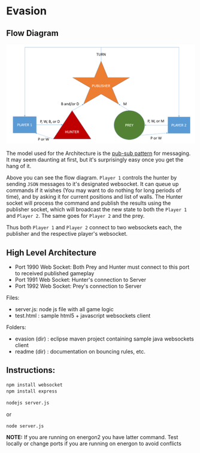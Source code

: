 # Evasion

## Flow Diagram

![Flow-diagram](FlowDiagram.png)

The model used for the Architecture is the [pub-sub pattern](https://en.wikipedia.org/wiki/Publish%E2%80%93subscribe_pattern) for messaging. It may seem daunting at first, but it's surprisingly easy once you get the hang of it.

Above you can see the flow diagram. `Player 1` controls the hunter by sending `JSON` messages to it's designated websocket. It can queue up commands if it wishes (You may want to do nothing for long periods of time), and by asking it for current positions and list of walls. The Hunter socket will process the command and publish the results using the publisher socket, which will broadcast the new state to both the `Player 1` and `Player 2`. The same goes for `Player 2` and the prey.

Thus both `Player 1` and `Player 2` connect to two websockets each, the publisher and the respective player's websocket.

## High Level Architecture

* Port 1990 Web Socket: Both Prey and Hunter must connect to this port to received published gameplay
* Port 1991 Web Socket: Hunter's connection to Server
* Port 1992 Web Socket: Prey's connection to Server

Files:
  
  * server.js: node js file with all game logic
  * test.html : sample html5 + javascript websockets client

Folders:
  * evasion (dir) : eclipse maven project containing sample java websockets client
  * readme (dir) : documentation on bouncing rules, etc.

## Instructions:

```bash
npm install websocket
npm install express
```

```bash
nodejs server.js
```

or

```bash
node server.js
```

__NOTE:__ If you are running on energon2 you have latter command. Test locally or change ports if you are running on energon to avoid conflicts


